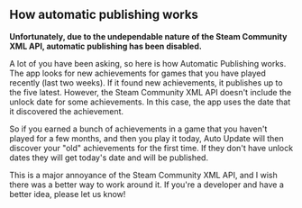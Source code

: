 ﻿## How automatic publishing works

**Unfortunately, due to the undependable nature of the Steam Community XML API, automatic publishing has been disabled.**

A lot of you have been asking, so here is how Automatic Publishing works. The app looks for new achievements for games that you have played recently (last two weeks). If it found new achievements, it publishes up to the five latest. However, the Steam Community XML API doesn't include the unlock date for some achievements. In this case, the app uses the date that it discovered the achievement.

So if you earned a bunch of achievements in a game that you haven't played for a few months, and then you play it today, Auto Update will then discover your "old" achievements for the first time. If they don't have unlock dates they will get today's date and will be published.

This is a major annoyance of the Steam Community XML API, and I wish there was a better way to work around it. If you're a developer and have a better idea, please let us know!